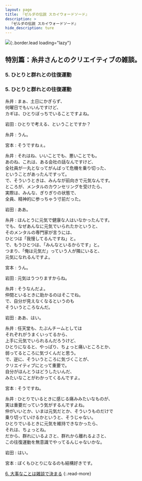 ```yaml
---
layout: page
title: 『ゼルダの伝説 スカイウォードソード』
description: >
  『ゼルダの伝説 スカイウォードソード』
hide_description: ture
---
```


![](/interviews/jp/wii/souj/sp/img/mainvisual5.jpg){:.border.lead loading="lazy"}

## 特別篇：糸井さんとのクリエイティブの雑談。

### 5. ひとりと群れとの往復運動

<DIV CLASS="pagebox-r">

### 5. ひとりと群れとの往復運動

糸井
: まぁ、土日にかぎらず、<br>何曜日でもいいんですけど、<br>カギは、ひとりぼっちでいることですよね。

岩田
: ひとりで考える、ということですか？

糸井
: うん。

宮本
: そうですねぇ。

糸井
: それはね、いいことでも、悪いことでも。<br>あのね、これは、ある会社の話なんですけど、<br>全社員が一丸となってがんばって危機を乗り切った、<br>ということがあったんですって。<br>で、そういうときは、みんなが前向きで元気なんです。<br>ところが、メンタルのカウンセリングを受けたら、<br>実際は、みんな、ぎりぎりの状態で、<br>全員、精神的に参っちゃう寸前だった。

岩田
: ああ。

糸井
: ほんとうに元気で健康な人はいなかったんです。<br>でも、なぜあんなに元気でいられたかというと、<br>そのメンタルの専門家が言うには、<br>ひとつは「我慢してるんですね」と。<br>で、もうひとつは、「みんなといるからです」と。<br>つまり、「俺は元気だ」っていう人が隣にいると、<br>元気になれるんですよ。

宮本
: うん。

岩田
: 元気はうつりますからね。

糸井
: そうなんだよ。<br>仲間といるときに助かるのはそこでね。<br>で、自分が見えなくなるというのも<br>そういうところなんだ。

岩田
: ああ、はい。

糸井
: 任天堂も、たぶんチームとしては<br>それぞれがうまくいってるから、<br>上手に元気でいられるんだろうけど、<br>ひとりになると、やっぱり、ちょっと痛いところとか、<br>弱ってるところに気づくんだと思う。<br>で、逆に、そういうところに気づくことが、<br>クリエイティブにとって重要で。<br>自分がほんとうはどうしたいんだ、<br>みたいなことがわかってくるんですよ。

宮本
: そうですね。

糸井
: ひとりでいるときに感じる痛みみたいなものが、<br>実は重要だっていう気がするんですよね。<br>仲がいいとか、いまは元気だとか、そういうものだけで<br>乗り切っていけるかというと、そうじゃない。<br>ひとりでいるときに元気を維持できなかったら、<br>それは、ちょっとね。<br>だから、群れにいるよさと、群れから離れるよさと、<br>この往復運動を無意識でやってるんじゃないかな。

岩田
: はい。

宮本
: ぼくもひとりになるのも結構好きです。

[6. 大事なことは雑談で決まる](6.md)
{:.read-more}

